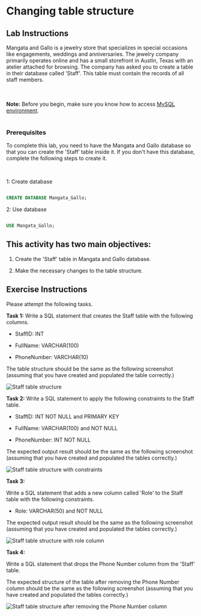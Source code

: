 # Changing table structure 

 
## Lab Instructions

Mangata and Gallo is a jewelry store that specializes in special occasions like engagements, weddings and anniversaries. The jewelry company primarily operates online and has a small storefront in Austin, Texas with an atelier attached for browsing. The company has asked you to create a table in their database called 'Staff'. This table must contain the records of all staff members.  

<br><br>
**Note:** Before you begin, make sure you know how to access [MySQL environment](https://www.coursera.org/learn/database-structures-and-management-with-mysql/supplement/BSZK6/how-to-access-mysql-environment).
<br><br>
###  Prerequisites  

To complete this lab, you need to have the Mangata and Gallo database so that you can create the 'Staff’ table inside it. If you don't have this database, complete the following steps to create it.   

<br> 

1: Create database 

```SQL 

CREATE DATABASE Mangata_Gallo; 

``` 

2: Use database 

```SQL 

USE Mangata_Gallo; 

``` 
 

## This activity has two main objectives:


1. Create the 'Staff' table in Mangata and Gallo database.  

2. Make the necessary changes to the table structure. 
  

## Exercise Instructions 

Please attempt the following tasks. 

 
**Task 1:** Write a SQL statement that creates the Staff table with the following columns. 

* StaffID: INT 

* FullName: VARCHAR(100) 

* PhoneNumber: VARCHAR(10)  

The table structure should be the same as the following screenshot (assuming that you have created and populated the table correctly.)  

![Staff table structure](images/staff.PNG) 
 

**Task 2:** Write a SQL statement to apply the following constraints to the Staff table. 

* StaffID: INT NOT NULL and PRIMARY KEY 
 
* FullName: VARCHAR(100) and NOT NULL

* PhoneNumber: INT NOT NULL

 
The expected output result should be the same as the following screenshot (assuming that you have created and populated the tables correctly.)  

![Staff table structure with constraints](images/staff1.PNG) 
 

**Task 3:** 

Write a SQL statement that adds a new column called 'Role' to the Staff table with the following constraints. 

* Role: VARCHAR(50) and NOT NULL 

The expected output result should be the same as the following screenshot (assuming that you have created and populated the tables correctly.)

![Staff table structure with role column](images/staff2.PNG)


**Task 4:** 

Write a SQL statement that drops the Phone Number column from the 'Staff' table.  

The expected structure of the table after removing the Phone Number column should be the same as the following screenshot (assuming that you have created and populated the tables correctly.)  

![Staff table structure after removing the Phone Number column](images/staff3.PNG) 

 
